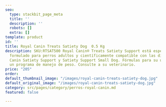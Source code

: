 ```yaml
---
seo:
  type: stackbit_page_meta
  title: ''
  description: ''
  robots: []
  extra: []
template: product
id: ''
title: Royal Canin Treats Satiety Dog  0.5 Kg
description: SKU:RTSAT500 Royal Canin® Treats Satiety Support está específicamente
  formulado para perros adultos y científicamente compatible con las dietas Royal
  Canin Satiety Support y Satiety Support Small Dog. Fórmulas para su uso durante
  un programa de manejo de peso. Consulte a su veterinario.
price: "205"
order: 
default_thumbnail_image: "/images/royal-canin-treats-satiety-dog.jpg"
default_original_image: "/images/royal-canin-treats-satiety-dog.jpg"
category: src/pages/category/perros-royal-canin.md
featured: false

---
```

